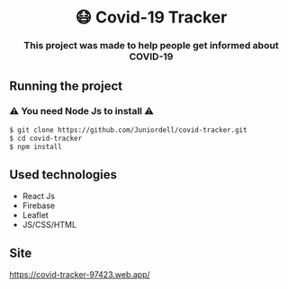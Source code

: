 <h1 align='center'> 😷 Covid-19 Tracker</h1>

<h3 align='center'>This project was made to help people get informed about COVID-19</h3>

## Running the project

### ⚠ You need Node Js to install ⚠

```bash
$ git clone https://github.com/Juniordell/covid-tracker.git
$ cd covid-tracker
$ npm install
```

## Used technologies
* React Js
* Firebase
* Leaflet
* JS/CSS/HTML

## Site
https://covid-tracker-97423.web.app/
